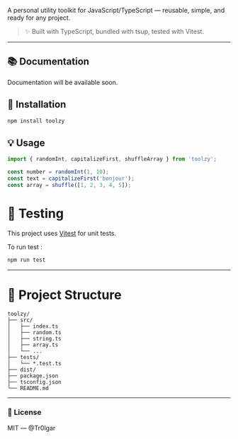 A personal utility toolkit for JavaScript/TypeScript — reusable, simple, and ready for any project.

> ✨ Built with TypeScript, bundled with tsup, tested with Vitest.

---

## 📚 Documentation

Documentation will be available soon.

## 🚀 Installation

```bash
npm install toolzy
```

## 💡 Usage
```ts
import { randomInt, capitalizeFirst, shuffleArray } from 'toolzy';

const number = randomInt(1, 10);
const text = capitalizeFirst('bonjour'); 
const array = shuffle([1, 2, 3, 4, 5]);

```


# 🧪 Testing
This project uses [Vitest](https://vitest.dev/) for unit tests.

To run test :
```bash
npm run test
```

---

# 📁 Project Structure
```
toolzy/
├── src/
│   ├── index.ts
│   ├── random.ts
│   ├── string.ts
│   ├── array.ts
│   └── ...
├── tests/
│   └── *.test.ts
├── dist/
├── package.json
├── tsconfig.json
└── README.md
```

---

### 📝 License

MIT — @Tr0lgar